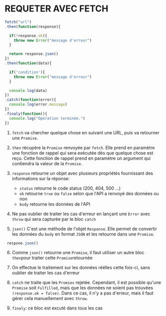 # REQUETER AVEC FETCH

```javascript
fetch("url")
.then(function(response){

  if(!response.ok){
    throw new Error("message d'erreur")
  }

  return response.json()
})
.then(function(data){

  if('condition'){
    throw new Error("message d'erreur")
  }

  console.log(data)
})
.catch(function(error){
  console.log(error.message)
})
.finaly(function(){
  console.log("Opération terminée.")
})
```

1. `fetch` va chercher quelque chose en suivant une URL, puis va retourner une `Promise`.

2. `then` récupère la `Promise` renvoyée par `fetch`. Elle prend en paramètre une fonction de rappel qui sera exécutée dès que quelque chose est reçu. Cette fonction de rappel prend en paramètre un argument qui contiendra la valeur de la `Promise`.

3. `response` retourne un objet avec plusieurs propriétés fournissant  des informations sur la réponse: 

   - `status`  retourne le code status (200, 404, 500 ...)
   - `ok` retourne `true` ou `false` selon que l'API a renvoyé des données ou non
   - `body` retourne les données de l'API
   
4. Ne pas oublier de traiter les cas d'erreur en lançant  une `Error` avec `throw` qui sera capturée  par le bloc `catch`

5. `json()` C'est une méthode de l'objet `Response`. Elle permet de convertir les données du `body` en format `JSON` et les retourne dans une `Promise`.

```javascript
 respone.json()
```

6. Comme `json()` retourne une `Promise`, il faut utiliser un autre bloc `then`pour traiter cette `Promise`retournée

7. On effectue le traitement sur les données réélles cette fois-ci, sans oublier de traiter les cas d'erreur

8. `catch` ne traite que les `Promies` rejetée. Cependant, il est possible qu'une `Promise` soit `Fulfilled`, mais que les données ne soient pas trouvées `(response.ok = false)`. Dans ce cas, il n'y a pas d'erreur, mais il faut gérer cela manuellement avec `throw`.

9. `finaly`: ce bloc est excuté dans tous les cas
